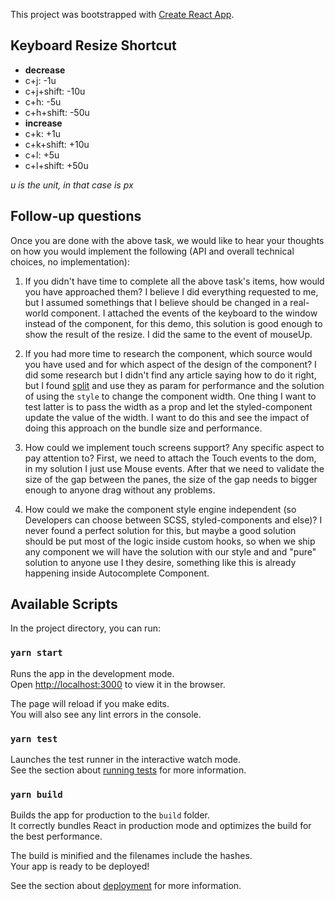 This project was bootstrapped with [Create React App](https://github.com/facebook/create-react-app).

## Keyboard Resize Shortcut

* **decrease**
* c+j: -1u
* c+j+shift: -10u
* c+h: -5u
* c+h+shift: -50u
* **increase**
* c+k: +1u
* c+k+shift: +10u
* c+l: +5u
* c+l+shift: +50u

*u is the unit, in that case is px*

## Follow-up questions

Once you are done with the above task, we would like to hear your thoughts on how you would implement the following (API and overall technical choices, no implementation):

1. If you didn't have time to complete all the above task's items, how would you have approached them?
I believe I did everything requested to me, but I assumed somethings that I believe should be changed in a real-world component. I attached the events of the keyboard to the window instead of the component, for this demo, this solution is good enough to show the result of the resize. I did the same to the event of mouseUp.

2. If you had more time to research the component, which source would you have used and for which aspect of the design of the component?
I did some research but I didn't find any article saying how to do it right, but I found [split](https://split.js.org/) and use they as param for performance and the solution of using the `style` to change the component width. One thing I want to test latter is to pass the width as a prop and let the styled-component update the value of the width. I want to do this and see the impact of doing this approach on the bundle size and performance.

3. How could we implement touch screens support? Any specific aspect to pay attention to?
First, we need to attach the Touch events to the dom, in my solution I just use Mouse events. After that we need to validate the size of the gap between the panes, the size of the gap needs to bigger enough to anyone drag without any problems. 

4. How could we make the component style engine independent (so Developers can choose between SCSS, styled-components and else)?
I never found a perfect solution for this, but maybe a good solution should be put most of the logic inside custom hooks, so when we ship any component we will have the solution with our style and and "pure" solution to anyone use I they desire, something like this is already happening inside Autocomplete Component.

## Available Scripts

In the project directory, you can run:

### `yarn start`

Runs the app in the development mode.<br />
Open [http://localhost:3000](http://localhost:3000) to view it in the browser.

The page will reload if you make edits.<br />
You will also see any lint errors in the console.

### `yarn test`

Launches the test runner in the interactive watch mode.<br />
See the section about [running tests](https://facebook.github.io/create-react-app/docs/running-tests) for more information.

### `yarn build`

Builds the app for production to the `build` folder.<br />
It correctly bundles React in production mode and optimizes the build for the best performance.

The build is minified and the filenames include the hashes.<br />
Your app is ready to be deployed!

See the section about [deployment](https://facebook.github.io/create-react-app/docs/deployment) for more information.
